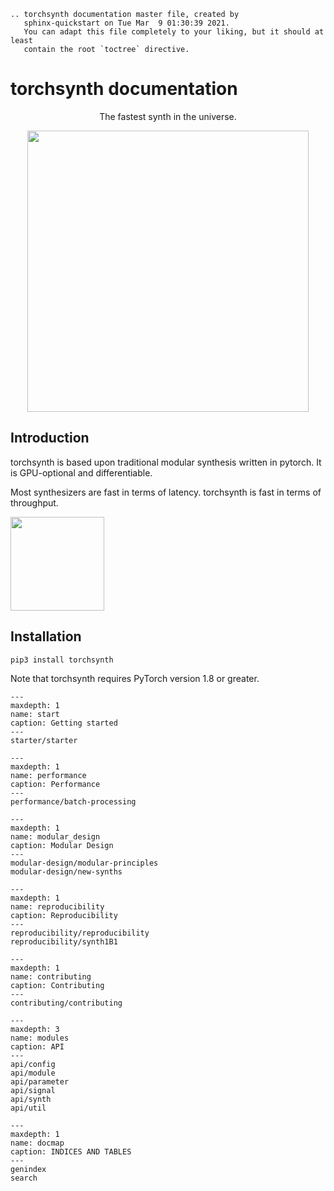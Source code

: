 ```{eval-rst}
.. torchsynth documentation master file, created by
   sphinx-quickstart on Tue Mar  9 01:30:39 2021.
   You can adapt this file completely to your liking, but it should at least
   contain the root `toctree` directive.
```


# torchsynth documentation

<div  align="center">

The fastest synth in the universe.

<img width="450px" src="_static/images/logo-with-caption.jpg">

</div>

## Introduction

torchsynth is based upon traditional modular synthesis written in
pytorch. It is GPU-optional and differentiable.

Most synthesizers are fast in terms of latency. torchsynth is fast
in terms of throughput.

<img width="150px" src="_static/images/gpu-speed-profiles.svg">

## Installation

```
pip3 install torchsynth
```

Note that torchsynth requires PyTorch version 1.8 or greater.

```{toctree}
---
maxdepth: 1
name: start
caption: Getting started
---
starter/starter
```


```{toctree}
---
maxdepth: 1
name: performance
caption: Performance
---
performance/batch-processing
```

```{toctree}
---
maxdepth: 1
name: modular_design
caption: Modular Design
---
modular-design/modular-principles
modular-design/new-synths
```


```{toctree}
---
maxdepth: 1
name: reproducibility
caption: Reproducibility
---
reproducibility/reproducibility
reproducibility/synth1B1
```


```{toctree}
---
maxdepth: 1
name: contributing
caption: Contributing
---
contributing/contributing
```


```{toctree}
---
maxdepth: 3
name: modules
caption: API
---
api/config
api/module
api/parameter
api/signal
api/synth
api/util
```


```{toctree}
---
maxdepth: 1
name: docmap
caption: INDICES AND TABLES
---
genindex
search
```
